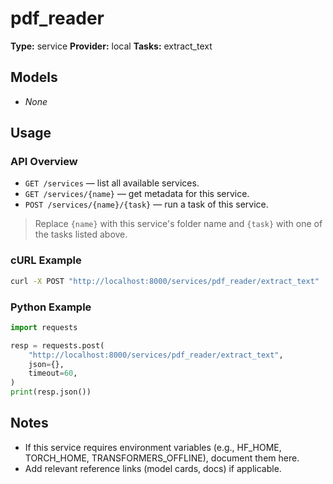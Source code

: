 # pdf_reader

**Type:** service
**Provider:** local
**Tasks:** extract_text



## Models
- _None_

## Usage

### API Overview
- `GET /services` — list all available services.
- `GET /services/{name}` — get metadata for this service.
- `POST /services/{name}/{task}` — run a task of this service.

> Replace `{name}` with this service's folder name and `{task}` with one of the tasks listed above.

### cURL Example
```bash
curl -X POST "http://localhost:8000/services/pdf_reader/extract_text"      -H "Content-Type: application/json"      -d '{}'
```

### Python Example
```python
import requests

resp = requests.post(
    "http://localhost:8000/services/pdf_reader/extract_text",
    json={},
    timeout=60,
)
print(resp.json())
```

## Notes
- If this service requires environment variables (e.g., HF_HOME, TORCH_HOME, TRANSFORMERS_OFFLINE), document them here.
- Add relevant reference links (model cards, docs) if applicable.
